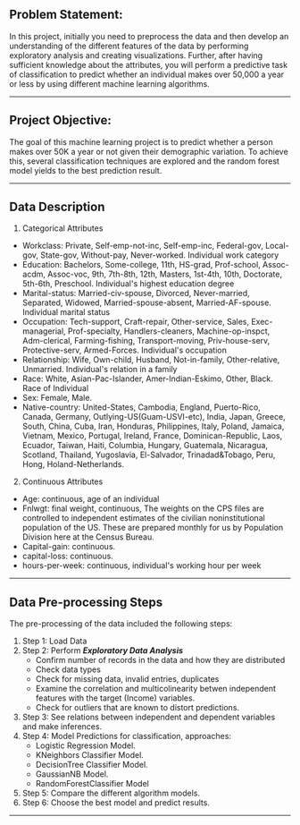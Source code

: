 ## Problem Statement:
In this project, initially you need to preprocess the data and then develop an
understanding of the different features of the data by performing exploratory
analysis and creating visualizations. Further, after having sufficient knowledge
about the attributes, you will perform a predictive task of classification to predict
whether an individual makes over 50,000 a year or less by using different
machine learning algorithms.

---

## Project Objective:
The goal of this machine learning project is to predict whether a person makes over 50K a year or not given their demographic variation. To achieve this, several classification techniques are explored and the random forest model yields to the best prediction result.

---

## Data Description
1. Categorical Attributes

  - Workclass: Private, Self-emp-not-inc, Self-emp-inc, Federal-gov, Local-gov, State-gov, Without-pay, Never-worked.
Individual work category
  - Education: Bachelors, Some-college, 11th, HS-grad, Prof-school, Assoc-acdm, Assoc-voc, 9th, 7th-8th, 12th, Masters, 1st-4th, 10th, Doctorate, 5th-6th, Preschool.
Individual's highest education degree
  - Marital-status: Married-civ-spouse, Divorced, Never-married, Separated, Widowed, Married-spouse-absent, Married-AF-spouse.
Individual marital status
  - Occupation: Tech-support, Craft-repair, Other-service, Sales, Exec-managerial, Prof-specialty, Handlers-cleaners, Machine-op-inspct, Adm-clerical, Farming-fishing, Transport-moving, Priv-house-serv, Protective-serv, Armed-Forces.
Individual's occupation
  - Relationship: Wife, Own-child, Husband, Not-in-family, Other-relative, Unmarried.
Individual's relation in a family
  - Race: White, Asian-Pac-Islander, Amer-Indian-Eskimo, Other, Black.
Race of Individual
  - Sex: Female, Male.
  - Native-country: United-States, Cambodia, England, Puerto-Rico, Canada, Germany, Outlying-US(Guam-USVI-etc), India, Japan, Greece, South, China, Cuba, Iran, Honduras, Philippines, Italy, Poland, Jamaica, Vietnam, Mexico, Portugal, Ireland, France, Dominican-Republic, Laos, Ecuador, Taiwan, Haiti, Columbia, Hungary, Guatemala, Nicaragua, Scotland, Thailand, Yugoslavia, El-Salvador, Trinadad&Tobago, Peru, Hong, Holand-Netherlands.

2. Continuous Attributes

  - Age: continuous, age of an individual
  - Fnlwgt: final weight, continuous, 
The weights on the CPS files are controlled to independent estimates of the civilian noninstitutional population of the US. These are prepared monthly for us by Population Division here at the Census Bureau.
  - Capital-gain: continuous.
  - capital-loss: continuous.
  - hours-per-week: continuous, individual's working hour per week

---

## Data Pre-processing Steps
The pre-processing of the data included the following steps:
1. Step 1: Load Data
2. Step 2: Perform ***Exploratory Data Analysis***
    - Confirm number of records in the data and how they are distributed
    - Check data types
    - Check for missing data, invalid entries, duplicates
    - Examine the correlation and multicolinearity betwen independent features with the target (Income) variables.
    - Check for outliers that are known to distort predictions.
3. Step 3: See relations between independent and dependent variables and make inferences.
4. Step 4: Model Predictions for classification,  approaches:
    - Logistic Regression Model.
    - KNeighbors Classifier Model.
    - DecisionTree Classifier Model.
    - GaussianNB Model.
    - RandomForestClassifier Model
5. Step 5: Compare the different algorithm models.
6. Step 6: Choose the best model and predict results.

---





